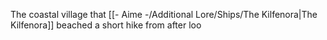 The coastal village that [[- Aime -/Additional Lore/Ships/The Kilfenora|The Kilfenora]] beached a short hike from after loo
